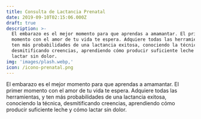 ```yaml
---
title: Consulta de Lactancia Prenatal
date: 2019-09-10T02:15:06.000Z
draft: true
description: >-
  El embarazo es el mejor momento para que aprendas a amamantar. El primer
  momento con el amor de tu vida te espera. Adquiere todas las herramientas, y
  ten más probabilidades de una lactancia exitosa, conociendo la técnica,
  desmitificando creencias, aprendiendo cómo producir suficiente leche y cómo
  lactar sin dolor.
img: 'images/plash.webp,'
icon: /icono-prenatal.png
---
```


El embarazo es el mejor momento para que aprendas a amamantar. El primer momento con el amor de tu vida te espera. Adquiere todas las herramientas, y ten más probabilidades de una lactancia exitosa, conociendo la técnica, desmitificando creencias, aprendiendo cómo producir suficiente leche y cómo lactar sin dolor.